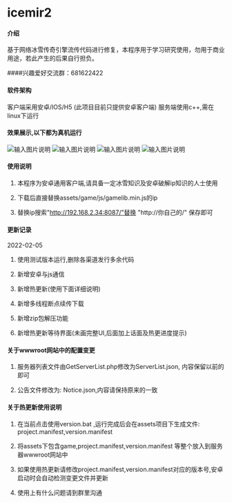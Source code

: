 # icemir2

#### 介绍
基于网络冰雪传奇引擎流传代码进行修复，本程序用于学习研究使用，勿用于商业用途，若此产生的后果自行担负。

####兴趣爱好交流群：681622422

#### 软件架构
客户端采用安卓/IOS/H5 (此项目目前只提供安卓客户端)
服务端使用c++,需在linux下运行


#### 效果展示,以下都为真机运行

![输入图片说明](https://images.gitee.com/uploads/images/2022/0207/001529_6d6e0fb1_895094.png "1.png")
![输入图片说明](https://images.gitee.com/uploads/images/2022/0207/001604_90c20472_895094.png "2.png")
![输入图片说明](https://images.gitee.com/uploads/images/2022/0207/001652_6f99250c_895094.png "3.png")
![输入图片说明](https://images.gitee.com/uploads/images/2022/0207/001800_dc36aa56_895094.png "4.png")

#### 使用说明

1.  本程序为安卓通用客户端,请具备一定冰雪知识及安卓破解ip知识的人士使用

2.  下载后直接替换assets/game/js/gamelib.min.js的ip

3.  替换ip搜索"http://192.168.2.34:8087/"替换 "http://你自己的/" 保存即可

#### 更新记录

2022-02-05
1.  使用测试版本运行,删除各渠道发行多余代码

2.  新增安卓与js通信

3.  新增热更新(使用下面详细说明)

4.  新增多线程断点续传下载

5.  新增zip包解压功能

6.  新增热更新等待界面(未画完整UI,后面加上话面及热更进度提示)

#### 关于wwwroot网站中的配置变更
1.   服务器列表文件由GetServerList.php修改为ServerList.json, 内容保留以前的即可

2.   公告文件修改为: Notice.json,内容请保持原来的一致

#### 关于热更新使用说明
1.   在当前点击使用version.bat ,运行完成后会在assets项目下生成文件: project.manifest,version.manifest

2.   将assets下包含game,project.manifest,version.manifest 等整个放入到服务器wwwroot网站中

3.   如果使用热更新请修改project.manifest,version.manifest对应的版本号,安卓启动时会自动检测变更文件并更新

4.   使用上有什么问题请到群里沟通
